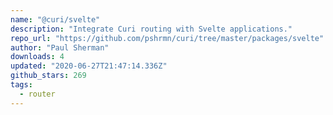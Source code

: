 ```yaml
---
name: "@curi/svelte"
description: "Integrate Curi routing with Svelte applications."
repo_url: "https://github.com/pshrmn/curi/tree/master/packages/svelte"
author: "Paul Sherman"
downloads: 4
updated: "2020-06-27T21:47:14.336Z"
github_stars: 269
tags: 
  - router
---
```

